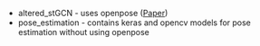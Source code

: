 
* altered_stGCN - uses openpose ([Paper](https://arxiv.org/abs/1801.07455))
* pose_estimation - contains keras and opencv models for pose estimation without using openpose
